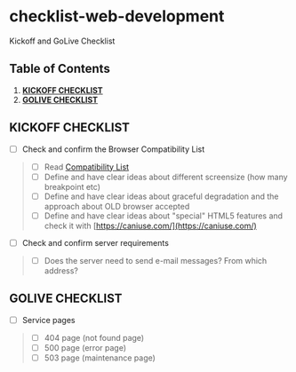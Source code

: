 # checklist-web-development
Kickoff and GoLive Checklist


## Table of Contents

1. **[KICKOFF CHECKLIST](#kickoff-checklist)**
2. **[GOLIVE CHECKLIST](#golive-checklist)**


## KICKOFF CHECKLIST

* [ ] Check and confirm the Browser Compatibility List
> * [ ] Read [Compatibility List](https://github.com/h-art/browser-compatibility/blob/master/list.md)
> * [ ] Define and have clear ideas about different screensize (how many  breakpoint etc)
> * [ ] Define and have clear ideas about graceful degradation and the approach about OLD browser accepted
> * [ ] Define and have clear ideas about "special" HTML5 features and check it with [https://caniuse.com/](https://caniuse.com/)
* [ ] Check and confirm server requirements
> * [ ] Does the server need to send e-mail messages? From which address?

## GOLIVE CHECKLIST

* [ ] Service pages
> * [ ] 404 page (not found page)
> * [ ] 500 page (error page)
> * [ ] 503 page (maintenance page)


